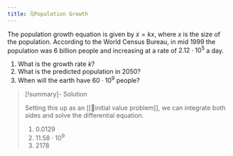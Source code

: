 ```yaml
---
title: 🗒️Population Growth
---
```


The population growth equation is given by $\dot{x}=kx$, where $x$ is the size of the population. According to the World Census Bureau, in mid 1999 the population was $6$ billion people and increasing at a rate of $2.12\cdot 10^5$ a day. 
1. What is the growth rate $k$?
2. What is the predicted population in 2050?
3. When will the earth have $60\cdot10^9$ people?

> [!summary]- Solution
> 
> Setting this up as an [[📘initial value problem]], we can integrate both sides and solve the differential equation.
> 1. $0.0129$
> 2. $11.58 \cdot 10^9$
> 3. 2178
